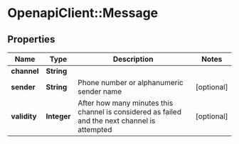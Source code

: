 # OpenapiClient::Message

## Properties
Name | Type | Description | Notes
------------ | ------------- | ------------- | -------------
**channel** | **String** |  | 
**sender** | **String** | Phone number or alphanumeric sender name | [optional] 
**validity** | **Integer** | After how many minutes this channel is considered as failed and the next channel is attempted | [optional] 


